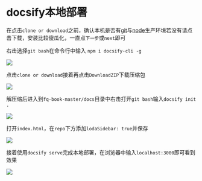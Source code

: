 # docsify本地部署

在点击`clone or download`之前，确认本机是否有[git](https://git-scm.com/)与[node](https://nodejs.org/zh-cn/)生产环境若没有请点击下载，安装比较傻瓜化，一直点`下一步`或`next`即可

右击选择`git bash`在命令行中输入 `npm i docsify-cli -g`

![](.gitbook/assets/2018-05-24_225913.png)

点击`clone or download`接着再点击`DownloadZIP`下载压缩包

![](.gitbook/assets/2018-05-25_001210.png)

解压缩后进入到`fq-book-master/docs`目录中右击打开`git bash`输入`docsify init .`

![](.gitbook/assets/2018-05-25_004625.png)

打开`index.html`，在`repo`下方添加`lodaSidebar: true`并保存

![](.gitbook/assets/2018-05-25_005149.png)

接着使用`docsify serve`完成本地部署，在浏览器中输入`localhost:3000`即可看到效果

![](.gitbook/assets/2018-05-25_005409.png)



